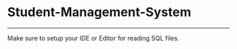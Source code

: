 # Student-Management-System
***************************

Make sure to setup your IDE or Editor for reading SQL files.
